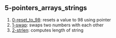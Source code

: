 ## 5-pointers_arrays_strings
1. [0-reset_to_98](./0-reset_to_98.c "0-reset_to_98"): resets a value to 98 using pointer
2. [1-swap](./1-swap.c "1-swap"): swaps two numbers with each other
3. [2-strlen](./2-strlen.c "2-strlen"): computes length of string